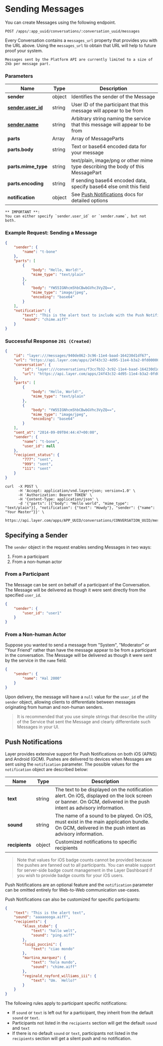 # Sending Messages

You can create Messages using the following endpoint.

```request
POST /apps/:app_uuid/conversations/:conversation_uuid/messages
```

Every Conversation contains a `messages_url` property that provides you with the URL above.  Using the `messages_url` to obtain that URL will help to future proof your system.

```emphasis
Messages sent by the Platform API are currently limited to a size of 2kb per message part.
```

### Parameters

| Name    | Type |  Description  |
|---------|------|---------------|
| **sender** | object | Identifies the sender of the Message |
| [**sender.user_id**](#warning)  | string | User ID of the participant that this message will appear to be from |
| [**sender.name**](#warning)     | string | Arbitrary string naming the service that this message will appear to be from |
| **parts**           | Array  | Array of MessageParts |
| **parts.body**      | string | Text or base64 encoded data for your message |
| **parts.mime_type** | string | text/plain, image/png or other mime type describing the body of this MessagePart |
| **parts.encoding**  | string | If sending base64 encoded data, specify base64 else omit this field |
| **notification** | object | See [Push Notifications](#push-notifications) docs for detailed options |

<a name="warning"></a>
```emphasis
** IMPORTANT **:
You can either specify `sender.user_id` or `sender.name`, but not both.
```

### Example Request: Sending a Message

```json
{
    "sender": {
        "name": "t-bone"
    },
    "parts": [
        {
            "body": "Hello, World!",
            "mime_type": "text/plain"
        },
        {
            "body": "YW55IGNhcm5hbCBwbGVhc3VyZQ==",
            "mime_type": "image/jpeg",
            "encoding": "base64"
        }
    ],
    "notification": {
        "text": "This is the alert text to include with the Push Notification.",
        "sound": "chime.aiff"
    }
}
```

### Successful Response `201 (Created)`

```json
{
    "id": "layer:///messages/940de862-3c96-11e4-baad-164230d1df67",
    "url": "https://api.layer.com/apps/24f43c32-4d95-11e4-b3a2-0fd00000020d/messages/940de862-3c96-11e4-baad-164230d1df67",
    "conversation": {
        "id": "layer:///conversations/f3cc7b32-3c92-11e4-baad-164230d1df67",
        "url": "https://api.layer.com/apps/24f43c32-4d95-11e4-b3a2-0fd00000020d/conversations/f3cc7b32-3c92-11e4-baad-164230d1df67"
    },
    "parts": [
        {
            "body": "Hello, World!",
            "mime_type": "text/plain"
        },
        {
            "body": "YW55IGNhcm5hbCBwbGVhc3VyZQ==",
            "mime_type": "image/jpeg",
            "encoding": "base64"
        }
    ],
    "sent_at": "2014-09-09T04:44:47+00:00",
    "sender": {
        "name": "t-bone",
        "user_id": null
    },
    "recipient_status": {
        "777": "sent",
        "999": "sent",
        "111": "sent"
    }
}
```

```console
curl  -X POST \
      -H 'Accept: application/vnd.layer+json; version=1.0' \
      -H 'Authorization: Bearer TOKEN' \
      -H 'Content-Type: application/json' \
      -d '{"parts": [{"body": "Hello world", "mime_type": "text/plain"}], "notification": {"text": "Howdy"}, "sender": {"name": "Your Master"}}' \
      https://api.layer.com/apps/APP_UUID/conversations/CONVERSATION_UUID/messages
```

## Specifying a Sender

The `sender` object in the request enables sending Messages in two ways:

1. From a participant
2. From a non-human actor

### From a Participant

The Message can be sent on behalf of a participant of the Conversation. The Message will be delivered as though it were sent directly from the specified `user_id`.

```json
{
    "sender": {
        "user_id": "user1"
    }
}
```

### From a Non-human Actor

Suppose you wanted to send a message from "System", "Moderator" or "Your Friend" rather than have the message appear to be from a participant in the conversation.  The Message will be delivered as though it were sent by the service in the `name` field.

```json
{
    "sender": {
        "name": "Hal 2000"
    }
}
```

Upon delivery, the message will have a `null` value for the `user_id` of the `sender` object, allowing clients to differentiate between messages originating from human and non-human senders.

> It is recommended that you use simple strings that describe the utility of the Service that sent the Message and clearly differentiate such Messages in your UI.

## Push Notifications

Layer provides extensive support for Push Notifications on both iOS (APNS) and Android (GCM). Pushes are delivered to devices when Messages are sent using the `notification` parameter.  The possible values for the `notification` object are described below:

| Name | Type    | Description |
|------|---------|-------------|
| **text** | string  |The text to be displayed on the notification alert. On iOS, displayed on the lock screen or banner. On GCM, delivered in the push intent as advisory information. |
| **sound** | string | The name of a sound to be played. On iOS, must exist in the main application bundle. On GCM, delivered in the push intent as advisory information. |
| **recipients**  | object | Customized notifications to specific recipients |

> Note that values for iOS badge counts cannot be provided because the pushes are fanned out to all participants. You can enable support for server-side badge count management in the Layer Dashboard if you wish to provide badge counts for your iOS users.

Push Notifications are an optional feature and the `notification` parameter can be omitted entirely for Web-to-Web communication use-cases.

Push Notifications can also be customized for specific participants:

```json
{
    "text": "This is the alert text",
    "sound": "aaaaoooga.aiff",
    "recipients": {
        "klaus_stube": {
            "text": "hallo welt",
            "sound": "ping.aiff"
        },
        "luigi_puccini": {
            "text": "ciao mondo"
        },
        "martina_marquez": {
            "text": "hola mundo",
            "sound": "chime.aiff"
        },
        "reginald_royford_williams_iii": {
            "text": "Um.  Hello?"
        }
    }
}
```

The following rules apply to participant specific notifications:

 - If `sound` or `text` is left out for a participant, they inherit from the default `sound` or `text`.
 - Participants not listed in the `recipients` section will get the default `sound` and `text`
 - If there is no default `sound` or `text`, participants not listed in the `recipients` section will get a silent push and no notification.
